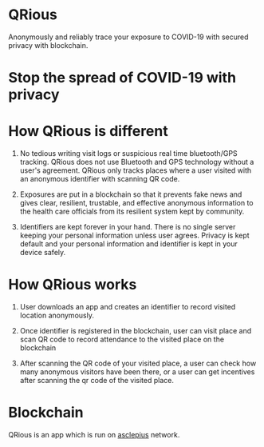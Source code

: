 # QRious

Anonymously and reliably trace your exposure to COVID-19 with secured privacy with blockchain.

# Stop the spread of COVID-19 with privacy


# How QRious is different

1. No tedious writing visit logs or suspicious real time bluetooth/GPS tracking. QRious does not use Bluetooth and GPS technology without a user's agreement. QRious only tracks places where a user visited with an anonymous identifier with scanning QR code.

2. Exposures are put in a blockchain so that it prevents fake news and gives clear, resilient, trustable, and effective anonymous information to the health care officials from its resilient system kept by community.

3. Identifiers are kept forever in your hand. There is no single server keeping your personal information unless user agrees. Privacy is kept default and your personal information and identifier is kept in your device safely.


# How QRious works

1. User downloads an app and creates an identifier to record visited location anonymously.

2. Once identifier is registered in the blockchain, user can visit place and scan QR code to record attendance to the visited place on the blockchain

3. After scanning the QR code of your visited place, a user can check how many anonymous visitors have been there, or a user can get incentives after scanning the qr code of the visited place.

# Blockchain

QRious is an app which is run on [asclepius]() network.
